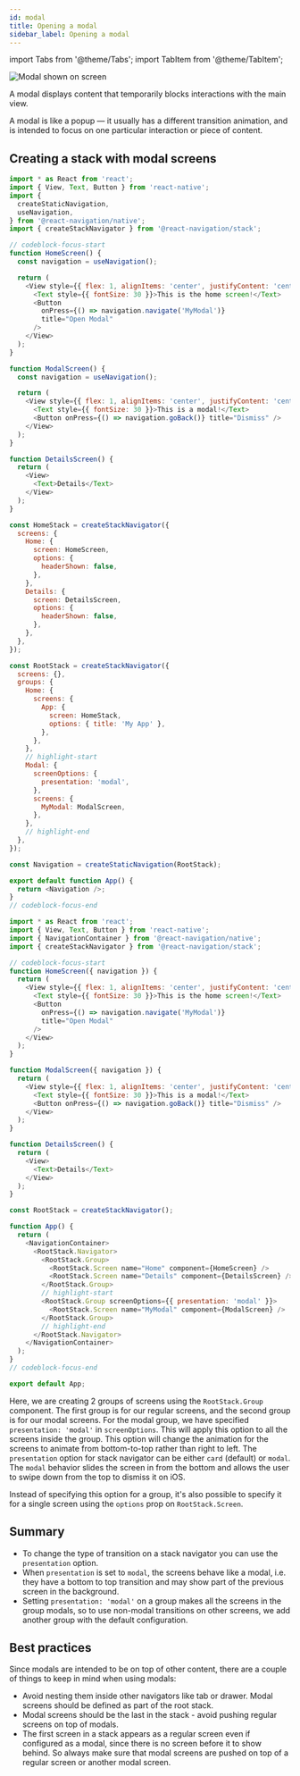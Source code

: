 ```yaml
---
id: modal
title: Opening a modal
sidebar_label: Opening a modal
---
```


import Tabs from '@theme/Tabs';
import TabItem from '@theme/TabItem';

![Modal shown on screen](/assets/modal/modal-demo.gif)

A modal displays content that temporarily blocks interactions with the main view.

A modal is like a popup &mdash; it usually has a different transition animation, and is intended to focus on one particular interaction or piece of content.

## Creating a stack with modal screens

<Tabs groupId="config" queryString="config">
<TabItem value="static" label="Static" default>

```js name="Modal" snack version=7
import * as React from 'react';
import { View, Text, Button } from 'react-native';
import {
  createStaticNavigation,
  useNavigation,
} from '@react-navigation/native';
import { createStackNavigator } from '@react-navigation/stack';

// codeblock-focus-start
function HomeScreen() {
  const navigation = useNavigation();

  return (
    <View style={{ flex: 1, alignItems: 'center', justifyContent: 'center' }}>
      <Text style={{ fontSize: 30 }}>This is the home screen!</Text>
      <Button
        onPress={() => navigation.navigate('MyModal')}
        title="Open Modal"
      />
    </View>
  );
}

function ModalScreen() {
  const navigation = useNavigation();

  return (
    <View style={{ flex: 1, alignItems: 'center', justifyContent: 'center' }}>
      <Text style={{ fontSize: 30 }}>This is a modal!</Text>
      <Button onPress={() => navigation.goBack()} title="Dismiss" />
    </View>
  );
}

function DetailsScreen() {
  return (
    <View>
      <Text>Details</Text>
    </View>
  );
}

const HomeStack = createStackNavigator({
  screens: {
    Home: {
      screen: HomeScreen,
      options: {
        headerShown: false,
      },
    },
    Details: {
      screen: DetailsScreen,
      options: {
        headerShown: false,
      },
    },
  },
});

const RootStack = createStackNavigator({
  screens: {},
  groups: {
    Home: {
      screens: {
        App: {
          screen: HomeStack,
          options: { title: 'My App' },
        },
      },
    },
    // highlight-start
    Modal: {
      screenOptions: {
        presentation: 'modal',
      },
      screens: {
        MyModal: ModalScreen,
      },
    },
    // highlight-end
  },
});

const Navigation = createStaticNavigation(RootStack);

export default function App() {
  return <Navigation />;
}
// codeblock-focus-end
```

</TabItem>
<TabItem value="dynamic" label="Dynamic">

```js name="Modal" snack version=7
import * as React from 'react';
import { View, Text, Button } from 'react-native';
import { NavigationContainer } from '@react-navigation/native';
import { createStackNavigator } from '@react-navigation/stack';

// codeblock-focus-start
function HomeScreen({ navigation }) {
  return (
    <View style={{ flex: 1, alignItems: 'center', justifyContent: 'center' }}>
      <Text style={{ fontSize: 30 }}>This is the home screen!</Text>
      <Button
        onPress={() => navigation.navigate('MyModal')}
        title="Open Modal"
      />
    </View>
  );
}

function ModalScreen({ navigation }) {
  return (
    <View style={{ flex: 1, alignItems: 'center', justifyContent: 'center' }}>
      <Text style={{ fontSize: 30 }}>This is a modal!</Text>
      <Button onPress={() => navigation.goBack()} title="Dismiss" />
    </View>
  );
}

function DetailsScreen() {
  return (
    <View>
      <Text>Details</Text>
    </View>
  );
}

const RootStack = createStackNavigator();

function App() {
  return (
    <NavigationContainer>
      <RootStack.Navigator>
        <RootStack.Group>
          <RootStack.Screen name="Home" component={HomeScreen} />
          <RootStack.Screen name="Details" component={DetailsScreen} />
        </RootStack.Group>
        // highlight-start
        <RootStack.Group screenOptions={{ presentation: 'modal' }}>
          <RootStack.Screen name="MyModal" component={ModalScreen} />
        </RootStack.Group>
        // highlight-end
      </RootStack.Navigator>
    </NavigationContainer>
  );
}
// codeblock-focus-end

export default App;
```

</TabItem>
</Tabs>

Here, we are creating 2 groups of screens using the `RootStack.Group` component. The first group is for our regular screens, and the second group is for our modal screens. For the modal group, we have specified `presentation: 'modal'` in `screenOptions`. This will apply this option to all the screens inside the group. This option will change the animation for the screens to animate from bottom-to-top rather than right to left. The `presentation` option for stack navigator can be either `card` (default) or `modal`. The `modal` behavior slides the screen in from the bottom and allows the user to swipe down from the top to dismiss it on iOS.

Instead of specifying this option for a group, it's also possible to specify it for a single screen using the `options` prop on `RootStack.Screen`.

## Summary

- To change the type of transition on a stack navigator you can use the `presentation` option.
- When `presentation` is set to `modal`, the screens behave like a modal, i.e. they have a bottom to top transition and may show part of the previous screen in the background.
- Setting `presentation: 'modal'` on a group makes all the screens in the group modals, so to use non-modal transitions on other screens, we add another group with the default configuration.

## Best practices

Since modals are intended to be on top of other content, there are a couple of things to keep in mind when using modals:

- Avoid nesting them inside other navigators like tab or drawer. Modal screens should be defined as part of the root stack.
- Modal screens should be the last in the stack - avoid pushing regular screens on top of modals.
- The first screen in a stack appears as a regular screen even if configured as a modal, since there is no screen before it to show behind. So always make sure that modal screens are pushed on top of a regular screen or another modal screen.
